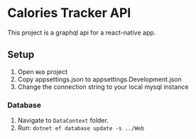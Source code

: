 # Calories Tracker API
This project is a graphql api for a react-native app.

## Setup
1. Open `Web` project
2. Copy appsettings.json to appsettings.Development.json
3. Change the connection string to your local mysql instance

### Database
1. Navigate to `DataContext` folder.
1. Run: `dotnet ef database update -s ../Web`
